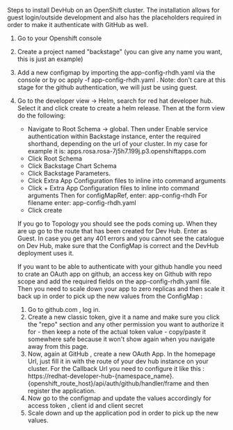 Steps to install DevHub on an OpenShift cluster. The installation allows for guest login/outside development and also has the placeholders required in order to make it authenticate with GitHub as well. 

1) Go to your Openshift console
2) Create a project named "backstage" (you can give any name you want, this is just an example)
3) Add a new configmap by importing the app-config-rhdh.yaml via the console or by oc apply -f app-config-rhdh.yaml . Note: don't care at this stage for the github authentication, we will just be using guest. 
4) Go to the developer view -> Helm, search for red hat developer hub. Select it and click create to create a helm release. 
   Then at the form view do the following:
     - Navigate to Root Schema -> global. Then under Enable service authentication within Backstage instance, enter the required shorthand, depending on the url of your cluster. In my case for example it is: apps.rosa.rosa-7j5h7.199j.p3.openshiftapps.com
     - Click Root Schema
     - Click Backstage Chart Schema 
     - Click Backstage Parameters.
     - Click Extra App Configuration files to inline into command arguments
     - Click + Extra App Configuration files to inline into command arguments
       Then for  configMapRef, enter: app-config-rhdh
       For filename enter: app-config-rhdh.yaml
     - Click create

     If you go to Topology you should see the pods coming up. When they are up go to the route that has been created for Dev Hub. Enter as Guest. In case you get any 401 errors and you cannot see the catalogue on Dev Hub, make sure that the ConfigMap is correct and the DevHub deployment uses it.

     If you want to be able to authenticate with your github handle you need to crate an OAuth app on github, an access key on Github with repo scope and add the required fields on the app-config-rhdh.yaml file. Then you need to scale down your app to zero replicas and then scale it back up in order to pick up the new values from the ConfigMap :


     1) Go to github.com , log in.
     2) Create a new classic token, give it a name and make sure you click the "repo" section and any other permission you want to authorize it for -  then  keep a note of the actual token value - copy/paste it somewhere safe because it won't show again when you navigate away from this page.
     3) Now, again at GitHub , create a new OAuth App. In the homepage Url, just fill it in with the route of your dev hub instance on your cluster. For the Callback Url you need to configure it like this : https://redhat-developer-hub-{namespace_name}.{openshift_route_host}/api/auth/github/handler/frame and then register the application.
     4) Now go to the configmap and update the values accordingly for access token , client id and client secret
     5) Scale down and up the application pod in order to pick up the new values.



     
     
     